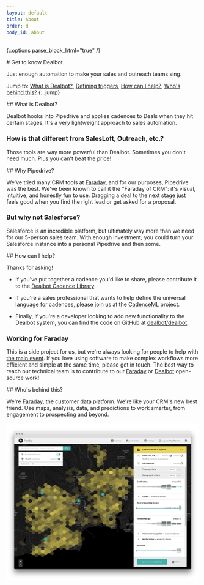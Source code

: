```yaml
---
layout: default
title: About
order: d
body_id: about
---
```

{::options parse_block_html="true" /}

<section id="intro">
# Get to know Dealbot

Just enough automation to make your sales and outreach teams sing.

Jump to: [What is Dealbot?](#what-is-dealbot), [Defining triggers](#why-pipedrive), [How can I help?](#how-can-i-help), [Who's behind this?](#whos-behind-this)
{: .jump}
</section>

<section>
## What is Dealbot?

  <div>

Dealbot hooks into Pipedrive and applies cadences to Deals when they hit certain stages. It's a very lightweight approach to sales automation.

### How is that different from SalesLoft, Outreach, etc.?

Those tools are way more powerful than Dealbot. Sometimes you don't need much. Plus you can't beat the price!

  </div>
</section>

<section>
## Why Pipedrive?

  <div>

We've tried many CRM tools at [Faraday](http://faraday.io), and for our purposes, Pipedrive was the best. We've been known to call it the "Faraday of CRM": it's visual, intuitive, and honestly fun to use. Dragging a deal to the next stage just feels good when you find the right lead or get asked for a proposal.

### But why not Salesforce?

Salesforce is an incredible platform, but ultimately way more than we need for our 5-person sales team. With enough investment, you could turn your Salesforce instance into a personal Pipedrive and then some.

  </div>
</section>

<section>
## How can I help?

  <div>

Thanks for asking!

* If you've put together a cadence you'd like to share, please contribute it to the [Dealbot Cadence Library](https://github.com/dealbot/cadences).

* If you're a sales professional that wants to help define the universal language for cadences, please join us at the [CadenceML](https://github.com/dealbot/CadenceML) project.

* Finally, if you're a developer looking to add new functionality to the Dealbot system, you can find the code on GitHub at [dealbot/dealbot](https://github.com/dealbot/dealbot).

### Working for Faraday

This is a side project for us, but we're always looking for people to help with [the main event](http://faraday.io). If you love using software to make complex workflows more efficient and simple at the same time, please get in touch. The best way to reach our technical team is to contribute to our [Faraday](https://github.com/faradayio) or [Dealbot](https://github.com/dealbot) open-source work!

  </div>
</section>

<section>
## Who's behind this?

  <div>

We're [Faraday](http://faraday.io), the customer data platform. We're like your CRM's new best friend. Use maps, analysis, data, and predictions to work smarter, from engagement to prospecting and beyond.

[![Faraday screenshot](/assets/screenshot.png)](http://faraday.io)

  </div>
</section>